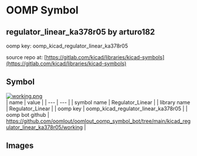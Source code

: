# OOMP Symbol  
## regulator_linear_ka378r05  by arturo182  
  
oomp key: oomp_kicad_regulator_linear_ka378r05  
  
source repo at: [https://gitlab.com/kicad/libraries/kicad-symbols](https://gitlab.com/kicad/libraries/kicad-symbols)  
## Symbol  
  
[![working.png](working_600.png)](working.png)  
| name | value | 
| --- | --- | 
| symbol name | Regulator_Linear | 
| library name | Regulator_Linear | 
| oomp key | oomp_kicad_regulator_linear_ka378r05 | 
| oomp bot github | https://github.com/oomlout/oomlout_oomp_symbol_bot/tree/main/kicad_regulator_linear_ka378r05/working | 
## Images  
